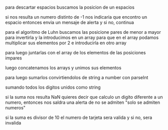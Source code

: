 

para descartar espacios buscamos la posicion de un espacios

si nos resulta un numero distinto de -1 nos indicaria que encontro un espacio entonces envia un mensaje de alerta y si no, continua

para el algoritmo de Luhn buscamos las posicione pares de menor a mayor para invertirla y la introducimos en un array
para que en el array podamos multiplicar sus elementos por 2 e introducirla en otro array

para luego juntarlas con el array de los elementos de las posiciones impares

luego concatenamos los arrays y unimos sus elementos

para luego sumarlos convirtiendolos de string a number con parseInt

sumando todos los digitos unidos como string


si la suma nos resulta NaN quieres decir que calculo un digito diferente a un numero,
 entonces nos saldra una alerta de no se admiten "solo se admiten numeros"

si la suma es divisor de 10 el numero de tarjeta sera valida y si no, sera invalida
